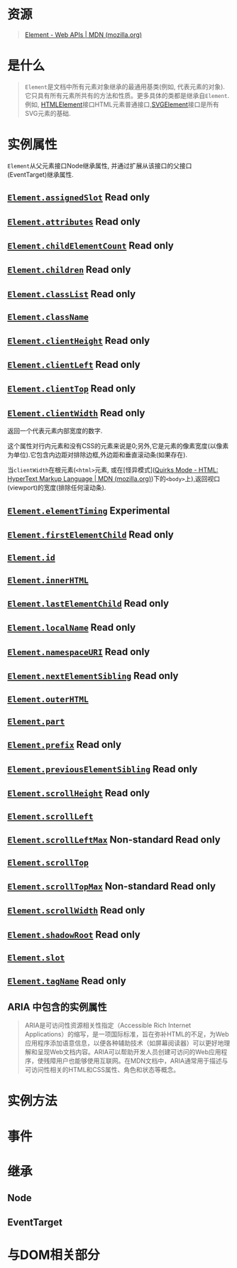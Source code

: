 
# 资源

> [Element - Web APIs | MDN (mozilla.org)](https://developer.mozilla.org/en-US/docs/Web/API/Element)


# 是什么
> `Element`是文档中所有元素对象继承的最通用基类(例如, 代表元素的对象).它只具有所有元素所共有的方法和性质。更多具体的类都是继承自`Element`.
> 例如, [HTMLElement](https://developer.mozilla.org/en-US/docs/Web/API/HTMLElement)接口HTML元素普通接口,[SVGElement](https://developer.mozilla.org/en-US/docs/Web/API/SVGElement)接口是所有SVG元素的基础.






# 实例属性
`Element`从父元素接口Node继承属性, 并通过扩展从该接口的父接口(EventTarget)继承属性.

## [`Element.assignedSlot`](https://developer.mozilla.org/en-US/docs/Web/API/Element/assignedSlot) Read only



## [`Element.attributes`](https://developer.mozilla.org/en-US/docs/Web/API/Element/attributes) Read only



## [`Element.childElementCount`](https://developer.mozilla.org/en-US/docs/Web/API/Element/childElementCount) Read only



## [`Element.children`](https://developer.mozilla.org/en-US/docs/Web/API/Element/children) Read only


## [`Element.classList`](https://developer.mozilla.org/en-US/docs/Web/API/Element/classList) Read only



## [`Element.className`](https://developer.mozilla.org/en-US/docs/Web/API/Element/className)


## [`Element.clientHeight`](https://developer.mozilla.org/en-US/docs/Web/API/Element/clientHeight) Read only




## [`Element.clientLeft`](https://developer.mozilla.org/en-US/docs/Web/API/Element/clientLeft) Read only


## [`Element.clientTop`](https://developer.mozilla.org/en-US/docs/Web/API/Element/clientTop) Read only


## [`Element.clientWidth`](https://developer.mozilla.org/en-US/docs/Web/API/Element/clientWidth) Read only

返回一个代表元素内部宽度的数字.

这个属性对行内元素和没有CSS的元素来说是0;另外,它是元素的像素宽度(以像素为单位).它包含内边距对排除边框,外边距和垂直滚动条(如果存在).

当`clientWidth`在根元素(`<html>`元素, 或在[怪异模式]([Quirks Mode - HTML: HyperText Markup Language | MDN (mozilla.org)](https://developer.mozilla.org/en-US/docs/Web/HTML/Quirks_Mode_and_Standards_Mode))下的`<body>`上),返回视口(viewport)的宽度(排除任何滚动条). 






## [`Element.elementTiming`](https://developer.mozilla.org/en-US/docs/Web/API/Element/elementTiming) Experimental



## [`Element.firstElementChild`](https://developer.mozilla.org/en-US/docs/Web/API/Element/firstElementChild) Read only



## [`Element.id`](https://developer.mozilla.org/en-US/docs/Web/API/Element/id)


## [`Element.innerHTML`](https://developer.mozilla.org/en-US/docs/Web/API/Element/innerHTML)



## [`Element.lastElementChild`](https://developer.mozilla.org/en-US/docs/Web/API/Element/lastElementChild) Read only



## [`Element.localName`](https://developer.mozilla.org/en-US/docs/Web/API/Element/localName) Read only


## [`Element.namespaceURI`](https://developer.mozilla.org/en-US/docs/Web/API/Element/namespaceURI) Read only



## [`Element.nextElementSibling`](https://developer.mozilla.org/en-US/docs/Web/API/Element/nextElementSibling) Read only



## [`Element.outerHTML`](https://developer.mozilla.org/en-US/docs/Web/API/Element/outerHTML)



## [`Element.part`](https://developer.mozilla.org/en-US/docs/Web/API/Element/part)



## [`Element.prefix`](https://developer.mozilla.org/en-US/docs/Web/API/Element/prefix) Read only



## [`Element.previousElementSibling`](https://developer.mozilla.org/en-US/docs/Web/API/Element/previousElementSibling) Read only




## [`Element.scrollHeight`](https://developer.mozilla.org/en-US/docs/Web/API/Element/scrollHeight) Read only




## [`Element.scrollLeft`](https://developer.mozilla.org/en-US/docs/Web/API/Element/scrollLeft)




## [`Element.scrollLeftMax`](https://developer.mozilla.org/en-US/docs/Web/API/Element/scrollLeftMax) Non-standard Read only




## [`Element.scrollTop`](https://developer.mozilla.org/en-US/docs/Web/API/Element/scrollTop)




## [`Element.scrollTopMax`](https://developer.mozilla.org/en-US/docs/Web/API/Element/scrollTopMax) Non-standard Read only



## [`Element.scrollWidth`](https://developer.mozilla.org/en-US/docs/Web/API/Element/scrollWidth) Read only





## [`Element.shadowRoot`](https://developer.mozilla.org/en-US/docs/Web/API/Element/shadowRoot) Read only




## [`Element.slot`](https://developer.mozilla.org/en-US/docs/Web/API/Element/slot)



## [`Element.tagName`](https://developer.mozilla.org/en-US/docs/Web/API/Element/tagName) Read only


## ARIA 中包含的实例属性

> ARIA是可访问性资源相关性指定（Accessible Rich Internet Applications）的缩写，是一项国际标准，旨在弥补HTML的不足，为Web应用程序添加语意信息，以便各种辅助技术（如屏幕阅读器）可以更好地理解和呈现Web文档内容。ARIA可以帮助开发人员创建可访问的Web应用程序，使残障用户也能够使用互联网。在MDN文档中，ARIA通常用于描述与可访问性相关的HTML和CSS属性、角色和状态等概念。









# 实例方法

# 事件

# 继承
## Node


## EventTarget





# 与DOM相关部分